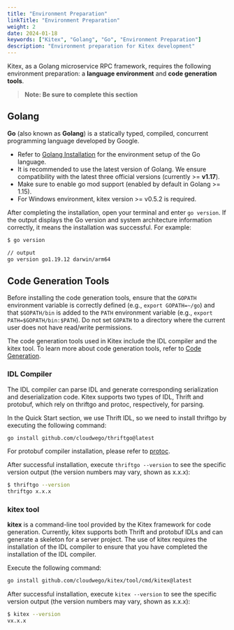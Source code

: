 ```yaml
---
title: "Environment Preparation"
linkTitle: "Environment Preparation"
weight: 2
date: 2024-01-18
keywords: ["Kitex", "Golang", "Go", "Environment Preparation"]
description: "Environment preparation for Kitex development"
---
```


Kitex, as a Golang microservice RPC framework, requires the following environment preparation: a **language environment** and **code generation tools**.

> **Note: Be sure to complete this section**

## Golang

**Go** (also known as **Golang**) is a statically typed, compiled, concurrent programming language developed by Google.

- Refer to [Golang Installation](https://go.dev/doc/install) for the environment setup of the Go language.
- It is recommended to use the latest version of Golang. We ensure compatibility with the latest three official versions (currently >= **v1.17**).
- Make sure to enable go mod support (enabled by default in Golang >= 1.15).
- For Windows environment, kitex version >= v0.5.2 is required.

After completing the installation, open your terminal and enter `go version`. If the output displays the Go version and system architecture information correctly, it means the installation was successful. For example:

```bash
$ go version

// output
go version go1.19.12 darwin/arm64
```

## Code Generation Tools

Before installing the code generation tools, ensure that the `GOPATH` environment variable is correctly defined (e.g., `export GOPATH=~/go`) and that `$GOPATH/bin` is added to the `PATH` environment variable (e.g., `export PATH=$GOPATH/bin:$PATH`). Do not set `GOPATH` to a directory where the current user does not have read/write permissions.

The code generation tools used in Kitex include the IDL compiler and the kitex tool. To learn more about code generation tools, refer to [Code Generation](/docs/kitex/tutorials/code-gen/).

### IDL Compiler

The IDL compiler can parse IDL and generate corresponding serialization and deserialization code. Kitex supports two types of IDL, Thrift and protobuf, which rely on thriftgo and protoc, respectively, for parsing.

In the Quick Start section, we use Thrift IDL, so we need to install thriftgo by executing the following command:

```bash
go install github.com/cloudwego/thriftgo@latest
```

For protobuf compiler installation, please refer to [protoc](https://github.com/protocolbuffers/protobuf/releases).

After successful installation, execute `thriftgo --version` to see the specific version output (the version numbers may vary, shown as x.x.x):

```bash
$ thriftgo --version
thriftgo x.x.x
```

### kitex tool

**kitex** is a command-line tool provided by the Kitex framework for code generation. Currently, kitex supports both Thrift and protobuf IDLs and can generate a skeleton for a server project. The use of kitex requires the installation of the IDL compiler to ensure that you have completed the installation of the IDL compiler.

Execute the following command:

```bash
go install github.com/cloudwego/kitex/tool/cmd/kitex@latest
```

After successful installation, execute `kitex --version` to see the specific version output (the version numbers may vary, shown as x.x.x):

```bash
$ kitex --version
vx.x.x
```